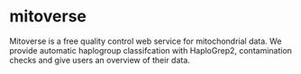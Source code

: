 # mitoverse

Mitoverse is a free quality control web service for mitochondrial data. We provide automatic haplogroup classifcation with HaploGrep2, contamination checks and give users an overview of their data.
